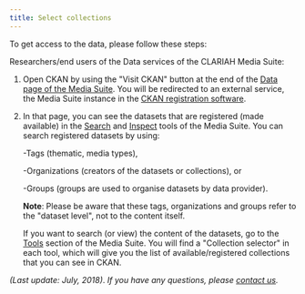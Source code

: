 ```yaml
---
title: Select collections
---
```


To get access to the data, please follow these steps:

Researchers/end users of the Data services of the CLARIAH Media Suite:

1. Open CKAN by using the "Visit CKAN" button at the end of the [Data page of the Media Suite](/data). You will be redirected to an external service, the Media Suite instance in the [CKAN registration software](https://mediasuitedata.clariah.nl/dataset).

2. In that page, you can see the datasets that are registered (made available) in the [Search](</documentation/howtos/single-search>) and [Inspect](/documentation/howtos/collection-inspector) tools of the Media Suite. You can search registered datasets by using:

   -Tags (thematic, media types), 

   -Organizations (creators of the datasets or collections), or 

   -Groups (groups are used to organise datasets by data provider). 

   **Note**: Please be aware that these tags, organizations and groups refer to the "dataset level", not to the content itself.

   If you want to search (or view) the content of the datasets, go to the [Tools](/tools) section of the Media Suite. You will find a "Collection selector" in each tool, which will give you the list of available/registered collections that you can see in CKAN.

*(Last update: July, 2018)*. *If you have any questions, please [contact us](/contact).*